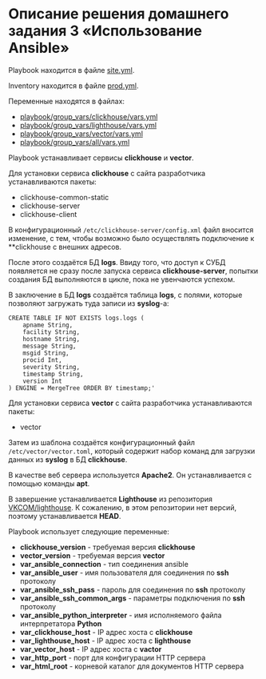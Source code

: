 
# Описание решения домашнего задания 3 «Использование Ansible»

Playbook находится в файле [site.yml](playbook/site.yml).

Inventory находится в файле [prod.yml](playbook/inventory/prod.yml).

Переменные находятся в файлах:
- [playbook/group_vars/clickhouse/vars.yml](playbook/group_vars/clickhouse/vars.yml)
- [playbook/group_vars/lighthouse/vars.yml](playbook/group_vars/lighthouse/vars.yml)
- [playbook/group_vars/vector/vars.yml](playbook/group_vars/vector/vars.yml)
- [playbook/group_vars/all/vars.yml](playbook/group_vars/all/vars.yml)

Playbook устанавливает сервисы **clickhouse** и **vector**.

Для установки сервиса **clickhouse** с сайта разработчика устанавливаются пакеты:
- clickhouse-common-static
- clickhouse-server
- clickhouse-client

В конфигурационный `/etc/clickhouse-server/config.xml` файл вносится изменение,
с тем, чтобы возможно было осуществлять подключение к **clickhouse с внешних адресов.

После этого создаётся БД **logs**.
Ввиду того, что доступ к СУБД появляется не сразу после запуска сервиса **clickhouse-server**,
попытки создания БД выполняются в цикле, пока не увенчаются успехом.

В заключение в БД **logs** создаётся таблица **logs**, с полями, которые позволяют загружать туда
записи из **syslog**-а:
```
CREATE TABLE IF NOT EXISTS logs.logs (
    apname String,
    facility String,
    hostname String,
    message String,
    msgid String,
    procid Int,
    severity String,
    timestamp String,
    version Int
) ENGINE = MergeTree ORDER BY timestamp;'
```

Для установки сервиса **vector** с сайта разработчика устанавливаются пакеты:
- vector

Затем из шаблона создаётся конфигурационный файл `/etc/vector/vector.toml`,
который содержит набор команд для загрузки данных из **syslog** в БД **clickhouse**.

В качестве веб сервера используется **Apache2**. Он устанавливается с помощью команды **apt**.

В завершение устанавливается **Lighthouse** из репозитория [VKCOM/lighthouse](https://github.com/VKCOM/lighthouse).
К сожалению, в этом репозитории нет версий, поэтому устанавливается **HEAD**.

Playbook использует следующие переменные:

- **clickhouse_version** - требуемая версия **clickhouse**
- **vector_version** - требуемая версия **vector**
- **var_ansible_connection** - тип соединения ansible
- **var_ansible_user** - имя пользователя для соединения по **ssh** протоколу
- **var_ansible_ssh_pass**  - пароль для соединения по **ssh** протоколу
- **var_ansible_ssh_common_args** - параметры подключения по **ssh** протоколу
- **var_ansible_python_interpreter** - имя исполняемого файла интерпретатора **Python**
- **var_clickhouse_host** - IP адрес хоста с **clickhouse**
- **var_lighthouse_host** - IP адрес хоста с **lighthouse**
- **var_vector_host** - IP адрес хоста с **vactor**
- **var_http_port** - порт для конфигурации HTTP сервера
- **var_html_root** - корневой каталог для документов HTTP сервера 


